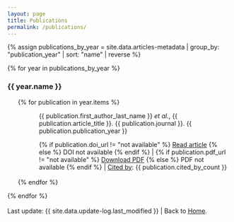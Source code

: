 ```yaml
---
layout: page
title: Publications
permalink: /publications/
---
```


{% assign publications_by_year = site.data.articles-metadata | group_by: "publication_year" | sort: "name" | reverse %}

{% for year in publications_by_year %}
  <h3>{{ year.name }}</h3>
  <ul>
    {% for publication in year.items %}
      <ul>
        <ul>{{ publication.first_author_last_name }} <i>et al.</i>, {{ publication.article_title }}. {{ publication.journal }}. {{ publication.publication_year }}</ul>
        <ul>
          {% if publication.doi_url != "not available" %}
            <a href="{{ publication.doi_url }}" target="_blank">Read article</a>
          {% else %}
            DOI not available
          {% endif %}
          |
          {% if publication.pdf_url != "not available" %}
            <a href="{{ publication.pdf_url }}" target="_blank">Download PDF</a>
          {% else %}
            PDF not available
          {% endif %}
          | 
          <a href="{{ publication.cited_by_ui_url }}" target="_blank">Cited by</a>: {{ publication.cited_by_count }}
        </ul>
      </ul>
      <br>
    {% endfor %}
  </ul>
{% endfor %}

<br>
<br>
Last update: {{ site.data.update-log.last_modified }} | Back to <a href="{{ '/home/' | relative_url }}">Home</a>.